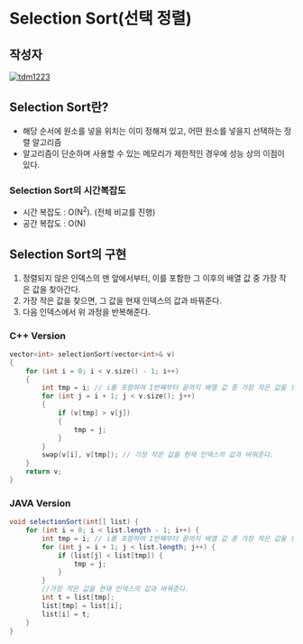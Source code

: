 # **Selection Sort(선택 정렬)**

## 작성자
[![tdm1223](https://avatars1.githubusercontent.com/u/21440957?s=100&v=4)](https://github.com/tdm1223)

## Selection Sort란?
- 해당 순서에 원소를 넣을 위치는 이미 정해져 있고, 어떤 원소를 넣을지 선택하는 정렬 알고리즘
- 알고리즘이 단순하며 사용할 수 있는 메모리가 제한적인 경우에 성능 상의 이점이 있다.

### Selection Sort의 시간복잡도
- 시간 복잡도 : O(N<sup>2</sup>). (전체 비교를 진행)
- 공간 복잡도 : O(N)

## Selection Sort의 구현
1. 정렬되지 않은 인덱스의 맨 앞에서부터, 이를 포함한 그 이후의 배열 값 중 가장 작은 값을 찾아간다.
2. 가장 작은 값을 찾으면, 그 값을 현재 인덱스의 값과 바꿔준다.
3. 다음 인덱스에서 위 과정을 반복해준다.

### C++ Version
```cpp
vector<int> selectionSort(vector<int>& v)
{
	for (int i = 0; i < v.size() - 1; i++)
	{
		int tmp = i; // i를 포함하여 I번째부터 끝까지 배열 값 중 가장 작은 값을 찾는다.
		for (int j = i + 1; j < v.size(); j++)
		{
			if (v[tmp] > v[j])
			{
				tmp = j;
			}
		}
		swap(v[i], v[tmp]); // 가장 작은 값을 현재 인덱스의 값과 바꿔준다.
	}
	return v;
}
```

### JAVA Version
```java
void selectionSort(int[] list) {
    for (int i = 0; i < list.length - 1; i++) {
        int tmp = i; // i를 포함하여 I번째부터 끝까지 배열 값 중 가장 작은 값을 찾는다.
        for (int j = i + 1; j < list.length; j++) {
            if (list[j] < list[tmp]) {
                tmp = j;
            }
        }
        //가장 작은 값을 현재 인덱스의 값과 바꿔준다.
        int t = list[tmp];
        list[tmp] = list[i];
        list[i] = t;
    }
}
```
